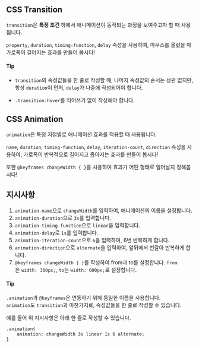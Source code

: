 ## **CSS Transition**

`transition`은 **특정 조건** 하에서 애니메이션이 동작되는 과정을 보여주고자 할 때 사용됩니다.

`property`, `duration`, `timing-function`, `delay` 속성을 사용하여, 마우스를 올렸을 때 가로폭이 길어지는 효과를 만들어 봅시다!

#### **Tip**

-   `transition`의 속성값들을 한 줄로 작성할 때, 나머지 속성값의 순서는 상관 없지만, 항상 `duration`이 먼저, `delay`가 나중에 작성되어야 합니다.
    
-   `.transition:hover`를 띄어쓰기 없이 작성해야 합니다.


## **CSS Animation**

`animation`은 특정 지점별로 애니메이션 효과를 적용할 때 사용됩니다.

`name`, `duration`, `timing-function`, `delay`, `iteration-count`, `direction` 속성을 사용하여, 가로폭이 반복적으로 길어지고 좁아지는 효과를 만들어 봅시다!

또한 `@keyframes changeWidth { }`를 사용하여 효과가 어떤 형태로 일어날지 정해봅시다!

## **지시사항**

1.  `animation-name`으로 `changeWidth`를 입력하여, 애니메이션의 이름을 설정합니다.
2.  `animation-duration`으로 `3s`를 입력합니다.
3.  `animation-timing-function`으로 `linear`을 입력합니다.
4.  `animation-delay`로 `1s`를 입력합니다.
5.  `animation-iteration-count`으로 `6`을 입력하여, 6번 반복하게 합니다.
6.  `animation-direction`으로 `alternate`을 입력하여, 앞뒤에서 번갈아 반복하게 합니다.
7.  `@keyframes changeWidth { }`를 작성하여 from과 to를 설정합니다. `from`은 `width: 300px;`, `to`는 `width: 600px;`로 설정합니다.

#### **Tip**

`.animation`과 `@keyframes`은 연동하기 위해 동일한 이름을 사용합니다.  
`animation`도 `transition`과 마찬가지로, 속성값들을 한 줄로 작성할 수 있습니다.

예를 들어 위 지시사항은 아래 한 줄로 작성할 수 있습니다.

```
.animation{
    animation: changeWidth 3s linear 1s 6 alternate;
}
```